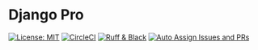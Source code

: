 # Django Pro
[![License: MIT](https://img.shields.io/badge/License-MIT-blue.svg)](https://opensource.org/licenses/MIT)
[![CircleCI](https://circleci.com/gh/carlos-regis/django-pro.svg?style=shield)](https://circleci.com/gh/carlos-regis/django-pro)
[![Ruff & Black](https://github.com/carlos-regis/django-pro/actions/workflows/lint-format.yaml/badge.svg)](https://github.com/carlos-regis/django-pro/actions/workflows/lint-format.yaml)
[![Auto Assign Issues and PRs](https://github.com/carlos-regis/django-pro/actions/workflows/auto-assign.yml/badge.svg)](https://github.com/carlos-regis/django-pro/actions/workflows/auto-assign.yml)
